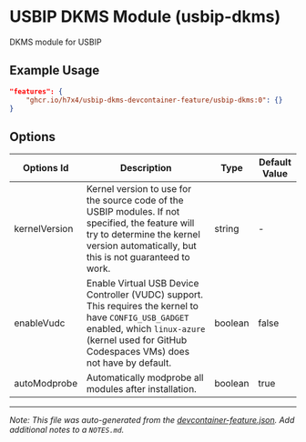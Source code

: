 
# USBIP DKMS Module (usbip-dkms)

DKMS module for USBIP

## Example Usage

```json
"features": {
    "ghcr.io/h7x4/usbip-dkms-devcontainer-feature/usbip-dkms:0": {}
}
```

## Options

| Options Id | Description | Type | Default Value |
|-----|-----|-----|-----|
| kernelVersion | Kernel version to use for the source code of the USBIP modules. If not specified, the feature will try to determine the kernel version automatically, but this is not guaranteed to work. | string | - |
| enableVudc | Enable Virtual USB Device Controller (VUDC) support. This requires the kernel to have `CONFIG_USB_GADGET` enabled, which `linux-azure` (kernel used for GitHub Codespaces VMs) does not have by default. | boolean | false |
| autoModprobe | Automatically modprobe all modules after installation. | boolean | true |



---

_Note: This file was auto-generated from the [devcontainer-feature.json](https://github.com/h7x4/usbip-dkms-devcontainer-feature/blob/main/features/usbip-dkms/devcontainer-feature.json).  Add additional notes to a `NOTES.md`._
